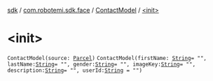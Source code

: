 [sdk](../../index.md) / [com.robotemi.sdk.face](../index.md) / [ContactModel](index.md) / [&lt;init&gt;](./-init-.md)

# &lt;init&gt;

`ContactModel(source: `[`Parcel`](https://developer.android.com/reference/android/os/Parcel.html)`)`
`ContactModel(firstName: `[`String`](https://kotlinlang.org/api/latest/jvm/stdlib/kotlin/-string/index.html)` = "", lastName: `[`String`](https://kotlinlang.org/api/latest/jvm/stdlib/kotlin/-string/index.html)` = "", gender: `[`String`](https://kotlinlang.org/api/latest/jvm/stdlib/kotlin/-string/index.html)` = "", imageKey: `[`String`](https://kotlinlang.org/api/latest/jvm/stdlib/kotlin/-string/index.html)` = "", description: `[`String`](https://kotlinlang.org/api/latest/jvm/stdlib/kotlin/-string/index.html)` = "", userId: `[`String`](https://kotlinlang.org/api/latest/jvm/stdlib/kotlin/-string/index.html)` = "")`
